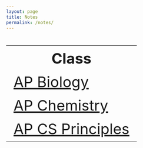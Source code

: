 ```yaml
---
layout: page
title: Notes
permalink: /notes/
---
```


<table style="font-size: 2.5rem">
  <tr>
    <th>Class</th>
  </tr>
  <tr>
    <td>
      <a href="{{site.baseurl}}/notes/bio">
        AP Biology
      </a>
    </td>
  </tr>
    <td>
      <a href="{{site.baseurl}}/notes/chem">
        AP Chemistry
      </a>
    </td>
  </tr>
    <td>
      <a href="{{site.baseurl}}/notes/csp"> 
        AP CS Principles
      </a>
    </td>
  </tr>
</table>
